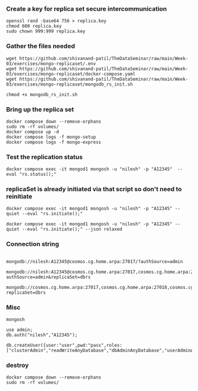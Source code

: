 ### Create a key for replica set secure intercommunication

```
openssl rand -base64 756 > replica.key
chmod 600 replica.key
sudo chown 999:999 replica.key
```

### Gather the files needed

```
wget https://github.com/shivanand-patil/TheDataSeminar/raw/main/Week-03/exercises/mongo-replicaset/.env
wget https://github.com/shivanand-patil/TheDataSeminar/raw/main/Week-03/exercises/mongo-replicaset/docker-compose.yaml
wget https://github.com/shivanand-patil/TheDataSeminar/raw/main/Week-03/exercises/mongo-replicaset/mongodb_rs_init.sh

chmod +x mongodb_rs_init.sh
```

### Bring up the replica set

```
docker compose down --remove-orphans
sudo rm -rf volumes/
docker compose up -d
docker compose logs -f mongo-setup
docker compose logs -f mongo-express
```

### Test the replication status

```
docker compose exec -it mongod1 mongosh -u "nilesh" -p "A12345"  --eval "rs.status();"

```

### replicaSet is already initiated via that script so don't need to reinitiate

```
docker compose exec -it mongod1 mongosh -u "nilesh" -p "A12345" --quiet --eval "rs.initiate();"

docker compose exec -it mongod1 mongosh -u "nilesh" -p "A12345" --quiet --eval "rs.initiate();" --json relaxed
```

### Connection string

```

mongodb://nilesh:A12345@cosmos.cg.home.arpa:27017/?authSource=admin

mongodb://nilesh:A12345@cosmos.cg.home.arpa:27017,cosmos.cg.home.arpa:27018,cosmos.cg.home.arpa:27019/?
authSource=admin&replicaSet=dbrs

mongodb://cosmos.cg.home.arpa:27017,cosmos.cg.home.arpa:27018,cosmos.cg.home.arpa:27019/?replicaSet=dbrs

```

### Misc

```
mongosh

use admin;
db.auth("nilesh","A12345");

db.createUser({user:"user",pwd:"pass",roles:["clusterAdmin","readWriteAnyDatabase","dbAdminAnyDatabase","userAdminAnyDatabase"]});
```

### destroy

```
docker compose down --remove-orphans
sudo rm -rf volumes/
```
